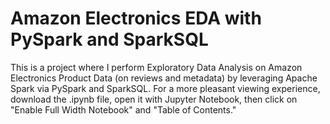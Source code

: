 # Amazon Electronics EDA with PySpark and SparkSQL
This is a project where I perform Exploratory Data Analysis on Amazon Electronics Product Data (on reviews and metadata) by leveraging Apache Spark via PySpark and SparkSQL. For a more pleasant viewing experience, download the .ipynb file, open it with Jupyter Notebook, then click on "Enable Full Width Notebook" and "Table of Contents."
